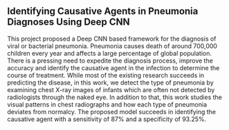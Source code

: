 ## Identifying Causative Agents in Pneumonia Diagnoses Using Deep CNN

This project proposed a Deep CNN based framework for the diagnosis of viral or bacterial pneumonia. Pneumonia causes death of around 700,000 children every year and affects a large percentage of global population. There is a pressing need to expedite the diagnosis process, improve the accuracy and identify the causative agent in the infection to determine the course of treatment. While most of the existing research succeeds in predicting the disease, in this work, we detect the type of pneumonia by examining chest X-ray images of infants which are often not detected by radiologists through the naked eye. In addition to that, this work studies the visual patterns in chest radiographs and how each type of pneumonia deviates from normalcy. The proposed model succeeds in identifying the causative agent with a sensitivity of 87% and a specificity of 93.25%.
